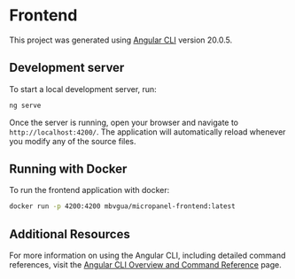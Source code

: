 # Frontend

This project was generated using [Angular CLI](https://github.com/angular/angular-cli) version 20.0.5.

## Development server

To start a local development server, run:

```bash
ng serve
```

Once the server is running, open your browser and navigate to `http://localhost:4200/`. The application will automatically reload whenever you modify any of the source files.

## Running with Docker

To run the frontend application with docker:

```bash
docker run -p 4200:4200 mbvgua/micropanel-frontend:latest
```

## Additional Resources

For more information on using the Angular CLI, including detailed command references, visit the [Angular CLI Overview and Command Reference](https://angular.dev/tools/cli) page.
